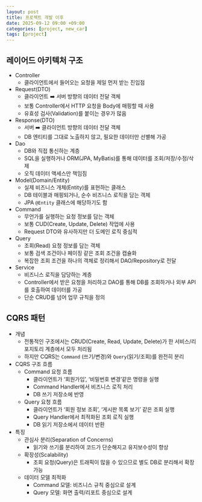 ```yaml
---
layout: post
title: 프로젝트 개발 이후
date: 2025-09-12 09:00 +09:00
categories: [project, new_car]
tags: [project]
---
```


## 레이어드 아키텍처 구조

- Controller
    - 클라이언트에서 들어오는 요청을 제일 먼저 받는 진입점
- Request(DTO)
    - 클라이언트 ➡️ 서버 방향의 데이터 전달 객체
    - 보통 Controller에서 HTTP 요청을 Body에 매핑할 때 사용
    - 유효성 검사(Validation)를 붙이는 경우가 많음
- Response(DTO)
    - 서버 ➡️ 클라이언트 방향의 데이터 전달 객체
    - DB 엔티티를 그대로 노출하지 않고, 필요한 데이터만 선별해 가공
- Dao
    - DB와 직접 통신하는 계층
    - SQL을 실행하거나 ORM(JPA, MyBatis)를 통해 데이터를 조회/저장/수정/삭제
    - 오직 데이터 액세스만 책임짐
- Model(Domain/Entity)
    - 실제 비즈니스 개체(Entity)를 표현하는 클래스
    - DB 테이블과 매핑되거나, 순수 비즈니스 로직을 담는 객체
    - JPA `@Entity` 클래스에 해당하기도 함
- Command
    - 무언가를 실행하는 요청 정보를 담는 객체
    - 보통 CUD(Create, Update, Delete) 작업에 사용
    - Request DTO와 유사하지만 더 도메인 로직 중심적
- Query
    - 조회(Read) 요청 정보를 담는 객체
    - 보통 검색 조건이나 페이징 같은 조회 조건을 캡슐화
    - 복잡한 조회 조건을 하나의 객체로 정리해서 DAO/Repository로 전달
- Service
    - 비즈니스 로직을 담당하는 계층
    - Controller에서 받은 요청을 처리하고 DAO를 통해 DB를 조회하거나 외부 API를 호출하여 데이터를 가공
    - 단순 CRUD를 넘어 업무 규칙을 정의

## CQRS 패턴

- 개념
    - 전통적인 구조에서는 CRUD(Create, Read, Update, Delete)가 한 서비스/리포지토리 계층에서 모두 처리됨
    - 하지만 CQRS는 `Command` (쓰기/변경)와 `Query`(읽기/조회)를 완전히 분리
- CQRS 구조 흐름
    - Command 요청 흐름
        - 클라이언트가 ‘회원가입’, ‘비밀번호 변경’같은 명령을 실행
        - Command Handler에서 비즈니스 로직 처리
        - DB 쓰기 저장소에 반영
    - Query 요청 흐름
        - 클라이언트가 ‘회원 정보 조회’, ‘게시판 목록 보기’ 같은 조회 실행
        - Query Handler에서 최적화된 조회 로직 실행
        - DB 읽기 저장소에서 데이터 반환
- 특징
    - 관심사 분리(Separation of Concerns)
        - 읽기와 쓰기를 분리하여 코드가 단순해지고 유지보수성이 향상
    - 확장성(Scalability)
        - 조회 요청(Query)은 트래픽이 많을 수 있으므로 별도 DB로 분리해서 확장 가능
    - 데이터 모델 최적화
        - Command 모델: 비즈니스 규칙 중심으로 설계
        - Query 모델: 화면 출력/리포트 중심으로 설계